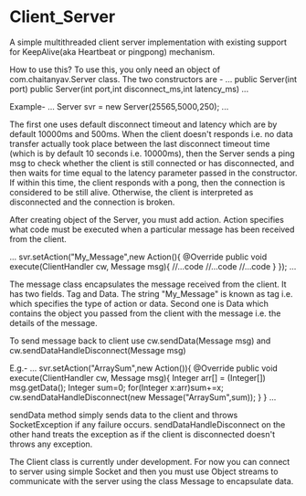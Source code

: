 # Client_Server
A simple multithreaded client server implementation with existing support for KeepAlive(aka Heartbeat or pingpong) mechanism.


How to use this?
To use this, you only need an object of com.chaitanyav.Server class.
The two constructors are - 
...
public Server(int port)
public Server(int port,int disconnect_ms,int latency_ms)
...

Example-
...
Server svr = new Server(25565,5000,250);
...

The first one uses default disconnect timeout and latency which are by default 10000ms and 500ms. When the client doesn't responds i.e. no 
data transfer actually took place between the last disconnect timeout time (which is by default 10 seconds i.e. 10000ms), then the Server
sends a ping msg to check whether the client is still connected or has disconnected, and then waits for time equal to the latency parameter
passed in the constructor. If within this time, the client responds with a pong, then the connection is considered to be still alive.
Otherwise, the client is interpreted as disconnected and the connection is broken.

After creating object of the Server, you must add action. Action specifies what code must be executed when a particular message has been 
received from the client.

...
svr.setAction("My_Message",new Action(){
  @Override
  public void execute(ClientHandler cw, Message msg){
    //...code
    //...code
    //...code
  }
});
...

The message class encapsulates the message received from the client. It has two fields. Tag and Data. The string "My_Message" is known as
tag i.e. which specifies the type of action or data. Second one is Data which contains the object you passed from the client with the 
message i.e. the details of the message.

To send message back to client use cw.sendData(Message msg) and cw.sendDataHandleDisconnect(Message msg)

E.g.- 
...
svr.setAction("ArraySum",new Action()){
  @Override
  public void execute(ClientHandler cw, Message msg){
    Integer arr[] = (Integer[]) msg.getData();
    Integer sum=0;
    for(Integer x:arr)sum+=x;
    cw.sendDataHandleDisconnect(new Message("ArraySum",sum));
  }
}
...

sendData method simply sends data to the client and throws SocketException if any failure occurs. sendDataHandleDisconnect on the other 
hand treats the exception as if the client is disconnected doesn't throws any exception.

The Client class is currently under development. For now you can connect to server using simple Socket and then you must use Object streams
to communicate with the server using the class Message to encapsulate data.


